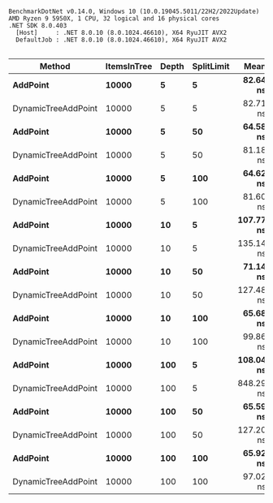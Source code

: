 ```

BenchmarkDotNet v0.14.0, Windows 10 (10.0.19045.5011/22H2/2022Update)
AMD Ryzen 9 5950X, 1 CPU, 32 logical and 16 physical cores
.NET SDK 8.0.403
  [Host]     : .NET 8.0.10 (8.0.1024.46610), X64 RyuJIT AVX2
  DefaultJob : .NET 8.0.10 (8.0.1024.46610), X64 RyuJIT AVX2


```
| Method              | ItemsInTree | Depth | SplitLimit | Mean      | Error    | StdDev   |
|-------------------- |------------ |------ |----------- |----------:|---------:|---------:|
| **AddPoint**            | **10000**       | **5**     | **5**          |  **82.64 ns** | **0.162 ns** | **0.151 ns** |
| DynamicTreeAddPoint | 10000       | 5     | 5          |  82.71 ns | 0.380 ns | 0.336 ns |
| **AddPoint**            | **10000**       | **5**     | **50**         |  **64.58 ns** | **0.283 ns** | **0.251 ns** |
| DynamicTreeAddPoint | 10000       | 5     | 50         |  81.18 ns | 0.381 ns | 0.356 ns |
| **AddPoint**            | **10000**       | **5**     | **100**        |  **64.62 ns** | **0.293 ns** | **0.245 ns** |
| DynamicTreeAddPoint | 10000       | 5     | 100        |  81.60 ns | 0.529 ns | 0.495 ns |
| **AddPoint**            | **10000**       | **10**    | **5**          | **107.77 ns** | **0.283 ns** | **0.265 ns** |
| DynamicTreeAddPoint | 10000       | 10    | 5          | 135.14 ns | 0.324 ns | 0.271 ns |
| **AddPoint**            | **10000**       | **10**    | **50**         |  **71.14 ns** | **0.192 ns** | **0.170 ns** |
| DynamicTreeAddPoint | 10000       | 10    | 50         | 127.48 ns | 0.234 ns | 0.219 ns |
| **AddPoint**            | **10000**       | **10**    | **100**        |  **65.68 ns** | **0.194 ns** | **0.172 ns** |
| DynamicTreeAddPoint | 10000       | 10    | 100        |  99.86 ns | 0.289 ns | 0.270 ns |
| **AddPoint**            | **10000**       | **100**   | **5**          | **108.04 ns** | **0.323 ns** | **0.302 ns** |
| DynamicTreeAddPoint | 10000       | 100   | 5          | 848.29 ns | 2.068 ns | 1.833 ns |
| **AddPoint**            | **10000**       | **100**   | **50**         |  **65.59 ns** | **0.105 ns** | **0.098 ns** |
| DynamicTreeAddPoint | 10000       | 100   | 50         | 127.20 ns | 0.303 ns | 0.268 ns |
| **AddPoint**            | **10000**       | **100**   | **100**        |  **65.92 ns** | **0.060 ns** | **0.053 ns** |
| DynamicTreeAddPoint | 10000       | 100   | 100        |  97.02 ns | 0.180 ns | 0.160 ns |
